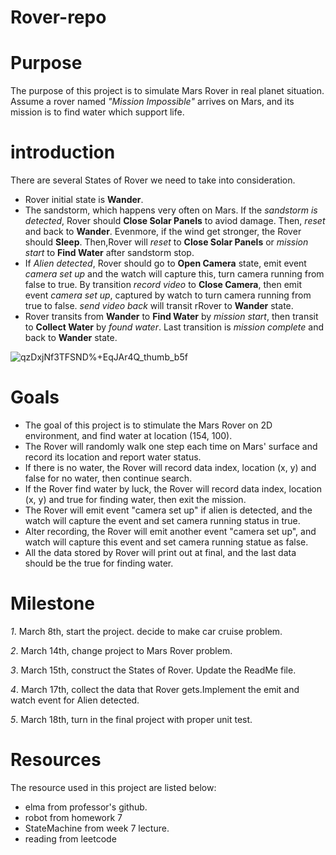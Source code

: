 # Rover-repo

# Purpose
The purpose of this project is to simulate Mars Rover in real planet situation. Assume a rover named *"Mission Impossible"* arrives on Mars, and its mission is to find water which support life. 

# introduction
There are several States of Rover we need to take into consideration. 
* Rover initial state is **Wander**. 
* The sandstorm, which happens very often on Mars. If the *sandstorm is detected*, Rover should **Close Solar Panels** to aviod damage. Then, *reset* and back to **Wander**.  Evenmore, if the wind get stronger, the Rover should **Sleep**. Then,Rover will *reset* to **Close Solar Panels** or *mission start* to **Find Water** after sandstorm stop.
* If *Alien detected*, Rover should go to **Open Camera** state, emit event *camera set up* and the watch will capture this, turn camera running from false to true. By transition *record video* to **Close Camera**, then emit event *camera set up*, captured by watch to turn camera running from true to false. *send video back* will transit rRover to **Wander** state.
* Rover transits from **Wander** to **Find Water** by *mission start*, then transit to **Collect Water** by *found water*. Last transition is *mission complete* and back to **Wander** state. 

![qzDxjNf3TFSND%+EqJAr4Q_thumb_b5f](https://user-images.githubusercontent.com/12164360/54499655-6caaac00-48d1-11e9-897d-49cbab8d31b5.jpg)



# Goals
* The goal of this project is to stimulate the Mars Rover on 2D environment, and find water at location (154, 100). 
* The Rover will randomly walk one step each time on Mars' surface and record its location and report water status. 
* If there is no water, the Rover will record data index, location (x, y) and false for no water, then continue search. 
* If the Rover find water by luck, the Rover will record data index, location (x, y) and true for finding water, then exit the mission. 
* The Rover will emit event "camera set up" if alien is detected, and the watch will capture the event and set camera running status in true. 
* Alter recording, the Rover will emit another event "camera set up", and watch will capture this event and set camera running statue as false.  
* All the data stored by Rover will print out at final, and the last data should be the true for finding water.

# Milestone 
*1*. March 8th, start the project. decide to make car cruise problem. 

*2*. March 14th, change project to Mars Rover problem. 

*3*. March 15th, construct the States of Rover. Update the ReadMe file.

*4*. March 17th, collect the data that Rover gets.Implement the emit and watch event for Alien detected.

*5*. March 18th, turn in the final project with proper unit test.

# Resources
The resource used in this project are listed below:
* elma from professor's github. 
* robot from homework 7
* StateMachine from week 7 lecture. 
* reading from leetcode



